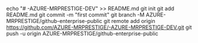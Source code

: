 echo "# -AZURE-MRPRESTIGE-DEV" >> README.md
git init
git add README.md
git commit -m "first commit"
git branch -M AZURE-MRPRESTIGE/github-enterprise-public
git remote add origin https://github.com/AZURE-MRPRESTIGE/-AZURE-MRPRESTIGE-DEV.git
git push -u origin AZURE-MRPRESTIGE/github-enterprise-public
  
